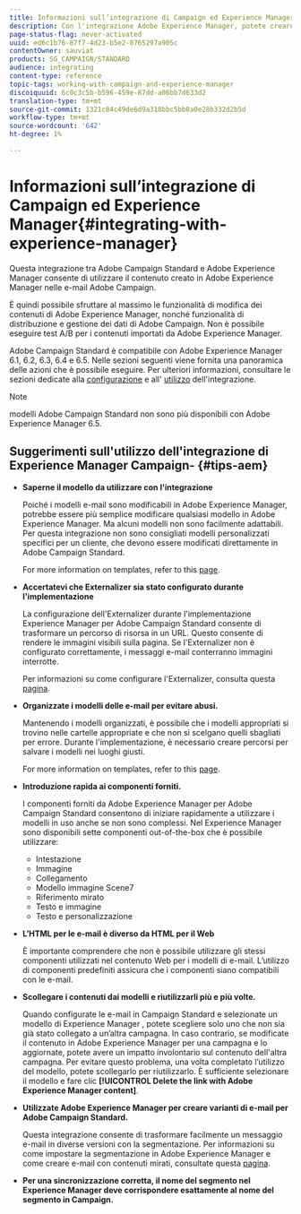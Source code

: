 ```yaml
---
title: Informazioni sull’integrazione di Campaign ed Experience Manager
description: Con l'integrazione Adobe Experience Manager, potete creare contenuti direttamente in AEM e usarli successivamente in  Adobe Campaign.
page-status-flag: never-activated
uuid: ed6c1b76-87f7-4d23-b5e2-0765297a905c
contentOwner: sauviat
products: SG_CAMPAIGN/STANDARD
audience: integrating
content-type: reference
topic-tags: working-with-campaign-and-experience-manager
discoiquuid: 6c0c3c5b-b596-459e-87dd-a06bb7d633d2
translation-type: tm+mt
source-git-commit: 1321c84c49de6d9a318bbc5bb8a0e28b332d2b5d
workflow-type: tm+mt
source-wordcount: '642'
ht-degree: 1%

---
```



# Informazioni sull’integrazione di Campaign ed Experience Manager{#integrating-with-experience-manager}

Questa integrazione tra  Adobe Campaign Standard e Adobe Experience Manager consente di utilizzare il contenuto creato in Adobe Experience Manager nelle e-mail  Adobe Campaign.

È quindi possibile sfruttare al massimo le funzionalità di modifica dei contenuti di Adobe Experience Manager, nonché  funzionalità di distribuzione e gestione dei dati di Adobe Campaign. Non è possibile eseguire test A/B per i contenuti importati da Adobe Experience Manager.

 Adobe Campaign Standard è compatibile con Adobe Experience Manager 6.1, 6.2, 6.3, 6.4 e 6.5. Nelle sezioni seguenti viene fornita una panoramica delle azioni che è possibile eseguire. Per ulteriori informazioni, consultare le sezioni dedicate alla [configurazione](https://docs.adobe.com/content/help/en/experience-manager-65/administering/integration/campaignstandard.html) e all&#39; [utilizzo](https://docs.adobe.com/content/help/en/experience-manager-65/authoring/aem-adobe-campaign/campaign.html) dell&#39;integrazione.

>[!NOTE]
>
>  modelli Adobe Campaign Standard non sono più disponibili con Adobe Experience Manager 6.5.

## Suggerimenti sull&#39;utilizzo dell&#39;integrazione di Experience Manager Campaign- {#tips-aem}

* **Saperne il modello da utilizzare con l&#39;integrazione**

   Poiché i modelli e-mail sono modificabili in Adobe Experience Manager, potrebbe essere più semplice modificare qualsiasi modello in Adobe Experience Manager. Ma alcuni modelli non sono facilmente adattabili. Per questa integrazione non sono consigliati modelli personalizzati specifici per un cliente, che devono essere modificati direttamente in  Adobe Campaign Standard.

   For more information on templates, refer to this [page](https://docs.adobe.com/content/help/en/experience-manager-65/developing/platform/templates/templates.html).

* **Accertatevi che Externalizer sia stato configurato durante l&#39;implementazione**

   La configurazione dell&#39;Externalizer durante l&#39;implementazione  Experience Manager per  Adobe Campaign Standard consente di trasformare un percorso di risorsa in un URL. Questo consente di rendere le immagini visibili sulla pagina. Se l&#39;Externalizer non è configurato correttamente, i messaggi e-mail conterranno immagini interrotte.

   Per informazioni su come configurare l&#39;Externalizer, consulta questa [pagina](https://docs.adobe.com/content/help/en/experience-manager-65/developing/platform/externalizer.html).

* **Organizzate i modelli delle e-mail per evitare abusi.**

   Mantenendo i modelli organizzati, è possibile che i modelli appropriati si trovino nelle cartelle appropriate e che non si scelgano quelli sbagliati per errore. Durante l&#39;implementazione, è necessario creare percorsi per salvare i modelli nei luoghi giusti.

   For more information on templates, refer to this [page](https://docs.adobe.com/content/help/en/experience-manager-65/developing/platform/templates/templates.html#template-availability).

* **Introduzione rapida ai componenti forniti.**

   I componenti forniti da Adobe Experience Manager per  Adobe Campaign Standard consentono di iniziare rapidamente a utilizzare i modelli in uso anche se non sono complessi.
Nel  Experience Manager sono disponibili sette componenti out-of-the-box che è possibile utilizzare:

   * Intestazione
   * Immagine
   * Collegamento
   * Modello immagine Scene7
   * Riferimento mirato
   * Testo e immagine
   * Testo e personalizzazione

* **L’HTML per le e-mail è diverso da HTML per il Web**

   È importante comprendere che non è possibile utilizzare gli stessi componenti utilizzati nel contenuto Web per i modelli di e-mail. L’utilizzo di componenti predefiniti assicura che i componenti siano compatibili con le e-mail.

* **Scollegare i contenuti dai modelli e riutilizzarli più e più volte.**

   Quando configurate le e-mail in Campaign Standard e selezionate un modello di Experience Manager , potete scegliere solo uno che non sia già stato collegato a un’altra campagna. In caso contrario, se modificate il contenuto in Adobe Experience Manager per una campagna e lo aggiornate, potete avere un impatto involontario sul contenuto dell&#39;altra campagna.
Per evitare questo problema, una volta completato l’utilizzo del modello, potete scollegarlo per riutilizzarlo. È sufficiente selezionare il modello e fare clic **[!UICONTROL Delete the link with Adobe Experience Manager content]**.

* **Utilizzate Adobe Experience Manager per creare varianti di e-mail per  Adobe Campaign Standard.**

   Questa integrazione consente di trasformare facilmente un messaggio e-mail in diverse versioni con la segmentazione.
Per informazioni su come impostare la segmentazione in Adobe Experience Manager e come creare e-mail con contenuti mirati, consultate questa [pagina](https://docs.adobe.com/help/en/experience-manager-65/authoring/aem-adobe-campaign/target-adobe-campaign.html#setting-up-segmentation-in-aem).

* **Per una sincronizzazione corretta, il nome del segmento nel Experience Manager  deve corrispondere esattamente al nome del segmento in Campaign.**